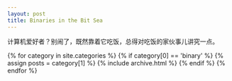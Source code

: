 ```yaml
---
layout: post
title: Binaries in the Bit Sea
---
```


计算机爱好者？别闹了，既然靠着它吃饭，总得对吃饭的家伙事儿讲究一点。

{% for category in site.categories %}
  {% if category[0] == 'binary' %}
  {% assign posts = category[1] %}
  {% include archive.html %}
  {% endif %}
{% endfor %}
